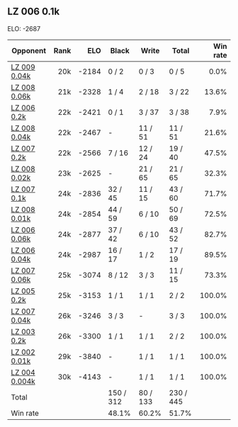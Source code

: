 ## LZ 006 0.1k ##

ELO: -2687

Opponent | Rank | ELO | Black | Write | Total | Win rate
---------|-----:|----:|-------|-------|-------|-------:
[LZ 009 0.04k](LZ%20009%200.04k.md) | 20k | -2184 | 0 / 2 | 0 / 3 | 0 / 5 | 0.0%
[LZ 008 0.06k](LZ%20008%200.06k.md) | 21k | -2328 | 1 / 4 | 2 / 18 | 3 / 22 | 13.6%
[LZ 006 0.2k](LZ%20006%200.2k.md) | 22k | -2421 | 0 / 1 | 3 / 37 | 3 / 38 | 7.9%
[LZ 008 0.04k](LZ%20008%200.04k.md) | 22k | -2467 | - | 11 / 51 | 11 / 51 | 21.6%
[LZ 007 0.2k](LZ%20007%200.2k.md) | 22k | -2566 | 7 / 16 | 12 / 24 | 19 / 40 | 47.5%
[LZ 008 0.02k](LZ%20008%200.02k.md) | 23k | -2625 | - | 21 / 65 | 21 / 65 | 32.3%
[LZ 007 0.1k](LZ%20007%200.1k.md) | 24k | -2836 | 32 / 45 | 11 / 15 | 43 / 60 | 71.7%
[LZ 008 0.01k](LZ%20008%200.01k.md) | 24k | -2854 | 44 / 59 | 6 / 10 | 50 / 69 | 72.5%
[LZ 006 0.06k](LZ%20006%200.06k.md) | 24k | -2877 | 37 / 42 | 6 / 10 | 43 / 52 | 82.7%
[LZ 006 0.04k](LZ%20006%200.04k.md) | 24k | -2987 | 16 / 17 | 1 / 2 | 17 / 19 | 89.5%
[LZ 007 0.06k](LZ%20007%200.06k.md) | 25k | -3074 | 8 / 12 | 3 / 3 | 11 / 15 | 73.3%
[LZ 005 0.2k](LZ%20005%200.2k.md) | 25k | -3153 | 1 / 1 | 1 / 1 | 2 / 2 | 100.0%
[LZ 007 0.04k](LZ%20007%200.04k.md) | 26k | -3246 | 3 / 3 | - | 3 / 3 | 100.0%
[LZ 003 0.2k](LZ%20003%200.2k.md) | 26k | -3300 | 1 / 1 | 1 / 1 | 2 / 2 | 100.0%
[LZ 002 0.01k](LZ%20002%200.01k.md) | 29k | -3840 | - | 1 / 1 | 1 / 1 | 100.0%
[LZ 004 0.004k](LZ%20004%200.004k.md) | 30k | -4143 | - | 1 / 1 | 1 / 1 | 100.0%
Total | | | 150 / 312 | 80 / 133 | 230 / 445 | 
Win rate| | | 48.1% | 60.2% | 51.7% | 
